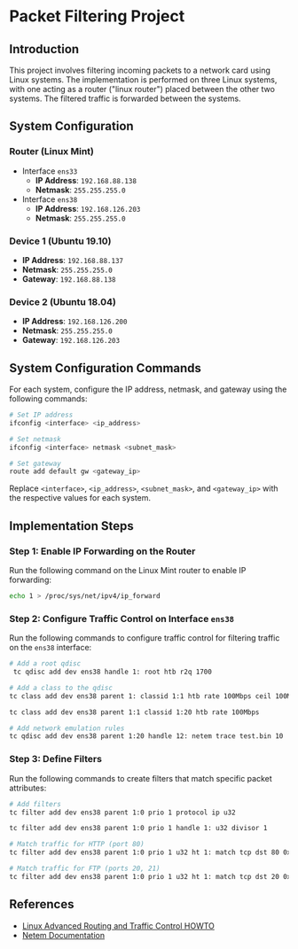 # Packet Filtering Project

## Introduction
This project involves filtering incoming packets to a network card using Linux systems. The implementation is performed on three Linux systems, with one acting as a router ("linux router") placed between the other two systems. The filtered traffic is forwarded between the systems.

## System Configuration

### Router (Linux Mint)
- Interface `ens33`
  - **IP Address**: `192.168.88.138`
  - **Netmask**: `255.255.255.0`
- Interface `ens38`
  - **IP Address**: `192.168.126.203`
  - **Netmask**: `255.255.255.0`

### Device 1 (Ubuntu 19.10)
- **IP Address**: `192.168.88.137`
- **Netmask**: `255.255.255.0`
- **Gateway**: `192.168.88.138`

### Device 2 (Ubuntu 18.04)
- **IP Address**: `192.168.126.200`
- **Netmask**: `255.255.255.0`
- **Gateway**: `192.168.126.203`

## System Configuration Commands

For each system, configure the IP address, netmask, and gateway using the following commands:

```bash
# Set IP address
ifconfig <interface> <ip_address>

# Set netmask
ifconfig <interface> netmask <subnet_mask>

# Set gateway
route add default gw <gateway_ip>
```

Replace `<interface>`, `<ip_address>`, `<subnet_mask>`, and `<gateway_ip>` with the respective values for each system.

## Implementation Steps

### Step 1: Enable IP Forwarding on the Router
Run the following command on the Linux Mint router to enable IP forwarding:

```bash
echo 1 > /proc/sys/net/ipv4/ip_forward
```

### Step 2: Configure Traffic Control on Interface `ens38`
Run the following commands to configure traffic control for filtering traffic on the `ens38` interface:

```bash
# Add a root qdisc
 tc qdisc add dev ens38 handle 1: root htb r2q 1700

# Add a class to the qdisc
tc class add dev ens38 parent 1: classid 1:1 htb rate 100Mbps ceil 100Mbps

tc class add dev ens38 parent 1:1 classid 1:20 htb rate 100Mbps

# Add network emulation rules
tc qdisc add dev ens38 parent 1:20 handle 12: netem trace test.bin 10
```

### Step 3: Define Filters
Run the following commands to create filters that match specific packet attributes:

```bash
# Add filters
tc filter add dev ens38 parent 1:0 prio 1 protocol ip u32

tc filter add dev ens38 parent 1:0 prio 1 handle 1: u32 divisor 1

# Match traffic for HTTP (port 80)
tc filter add dev ens38 parent 1:0 prio 1 u32 ht 1: match tcp dst 80 0xffff match ip protocol 6 0xff match ip src 192.168.88.137/24 match ip dst 192.168.126.200 flowid 1:20

# Match traffic for FTP (ports 20, 21)
tc filter add dev ens38 parent 1:0 prio 1 u32 ht 1: match tcp dst 20 0xfffe match ip protocol 6 0xff match ip src 192.168.88.137/24 match ip dst 192.168.126.200 flowid 1:20
```

## References

- [Linux Advanced Routing and Traffic Control HOWTO](http://lartc.org/howto)
- [Netem Documentation](http://linux-net.osdl.org/index.php/Netem)
